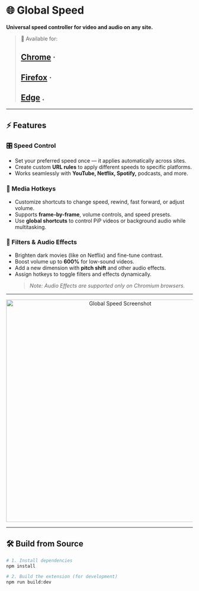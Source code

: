 # 🌐 Global Speed

**Universal speed controller for video and audio on any site.**

> 🔗 Available for:  
>## [**Chrome**](https://chrome.google.com/webstore/detail/global-speed-youtube-netf/jpbjcnkcffbooppibceonlgknpkniiff) ·  
>## [**Firefox**](https://addons.mozilla.org/firefox/addon/global-speed/) ·  
>## [**Edge**](https://microsoftedge.microsoft.com/addons/detail/mjhlabbcmjflkpjknnicihkfnmbdfced) .

---

## ⚡ Features

### 🎛️ Speed Control
- Set your preferred speed once — it applies automatically across sites.
- Create custom **URL rules** to apply different speeds to specific platforms.
- Works seamlessly with **YouTube, Netflix, Spotify,** podcasts, and more.

### 🎹 Media Hotkeys
- Customize shortcuts to change speed, rewind, fast forward, or adjust volume.
- Supports **frame-by-frame**, volume controls, and speed presets.
- Use **global shortcuts** to control PiP videos or background audio while multitasking.

### 🎨 Filters & Audio Effects
- Brighten dark movies (like on Netflix) and fine-tune contrast.
- Boost volume up to **600%** for low-sound videos.
- Add a new dimension with **pitch shift** and other audio effects.
- Assign hotkeys to toggle filters and effects dynamically.  
  > _Note: Audio Effects are supported only on Chromium browsers._

---

<p align="center">
  <img src="https://github.com/polywock/globalSpeed/blob/master/screenshot.png?raw=true" width="600" alt="Global Speed Screenshot">
</p>

---

## 🛠️ Build from Source

```bash
# 1. Install dependencies
npm install

# 2. Build the extension (for development)
npm run build:dev
